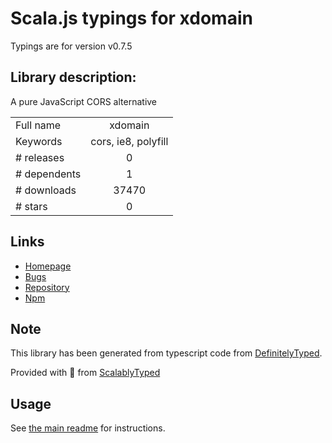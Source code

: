 
# Scala.js typings for xdomain

Typings are for version v0.7.5

## Library description:
A pure JavaScript CORS alternative

|                    |                 |
| ------------------ | :-------------: |
| Full name          | xdomain |
| Keywords           | cors, ie8, polyfill |
| # releases         | 0 |
| # dependents       | 1 |
| # downloads        | 37470 |
| # stars            | 0 |

## Links
- [Homepage](https://github.com/jpillora/xdomain#readme)
- [Bugs](https://github.com/jpillora/xdomain/issues)
- [Repository](https://github.com/jpillora/xdomain)
- [Npm](https://www.npmjs.com/package/xdomain)
    


## Note
This library has been generated from typescript code from [DefinitelyTyped](https://definitelytyped.org).

Provided with :purple_heart: from [ScalablyTyped](https://github.com/oyvindberg/ScalablyTyped)

## Usage
See [the main readme](../../readme.md) for instructions.


